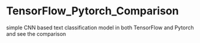 # TensorFlow_Pytorch_Comparison
simple CNN based text classification model  in both TensorFlow and Pytorch and see the comparison 
